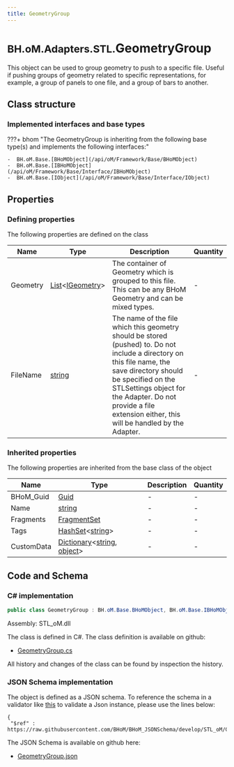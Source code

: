 ```yaml
---
title: GeometryGroup
---
```


# <small>BH.oM.Adapters.STL.</small>**GeometryGroup**

This object can be used to group geometry to push to a specific file. Useful if pushing groups of geometry related to specific representations, for example, a group of panels to one file, and a group of bars to another.

## Class structure

### Implemented interfaces and base types

???+ bhom "The GeometryGroup is inheriting from the following base type(s) and implements the following interfaces:"

    -  BH.oM.Base.[BHoMObject](/api/oM/Framework/Base/BHoMObject)
    -  BH.oM.Base.[IBHoMObject](/api/oM/Framework/Base/Interface/IBHoMObject)
    -  BH.oM.Base.[IObject](/api/oM/Framework/Base/Interface/IObject)


## Properties



### Defining properties

The following properties are defined on the class

| Name             | Type             | Description      | Quantity         |
|------------------|------------------|------------------|------------------|
| Geometry | [List](https://learn.microsoft.com/en-us/dotnet/api/System.Collections.Generic.List-1?view=netstandard-2.0)&lt;[IGeometry](/api/oM/Dimensional/Geometry/Interface/IGeometry)&gt; | The container of Geometry which is grouped to this file. This can be any BHoM Geometry and can be mixed types. | - |
| FileName | [string](https://learn.microsoft.com/en-us/dotnet/api/System.String?view=netstandard-2.0) | The name of the file which this geometry should be stored (pushed) to. Do not include a directory on this file name, the save directory should be specified on the STLSettings object for the Adapter. Do not provide a file extension either, this will be handled by the Adapter. | - |


### Inherited properties
The following properties are inherited from the base class of the object

| Name             | Type             | Description      | Quantity         |
|------------------|------------------|------------------|------------------|
| BHoM_Guid | [Guid](https://learn.microsoft.com/en-us/dotnet/api/System.Guid?view=netstandard-2.0) | - | - |
| Name | [string](https://learn.microsoft.com/en-us/dotnet/api/System.String?view=netstandard-2.0) | - | - |
| Fragments | [FragmentSet](/api/oM/Framework/Base/FragmentSet) | - | - |
| Tags | [HashSet](https://learn.microsoft.com/en-us/dotnet/api/System.Collections.Generic.HashSet-1?view=netstandard-2.0)&lt;[string](https://learn.microsoft.com/en-us/dotnet/api/System.String?view=netstandard-2.0)&gt; | - | - |
| CustomData | [Dictionary](https://learn.microsoft.com/en-us/dotnet/api/System.Collections.Generic.Dictionary-2?view=netstandard-2.0)&lt;[string](https://learn.microsoft.com/en-us/dotnet/api/System.String?view=netstandard-2.0), [object](https://learn.microsoft.com/en-us/dotnet/api/System.Object?view=netstandard-2.0)&gt; | - | - |


## Code and Schema

### C# implementation

``` C# title="C#"
public class GeometryGroup : BH.oM.Base.BHoMObject, BH.oM.Base.IBHoMObject, BH.oM.Base.IObject
```

Assembly: STL_oM.dll

The class is defined in C#. The class definition is available on github:

- [GeometryGroup.cs](https://github.com/BHoM/STL_Toolkit/blob/develop/STL_oM/GeometryGroup.cs)

All history and changes of the class can be found by inspection the history.
### JSON Schema implementation

The object is defined as a JSON schema. To reference the schema in a validator like [this](https://www.jsonschemavalidator.net/) to validate a Json instance, please use the lines below:

``` { .json .copy .select } title="JSON Schema"
{
 "$ref" : https://raw.githubusercontent.com/BHoM/BHoM_JSONSchema/develop/STL_oM/GeometryGroup.json}
```

The JSON Schema is available on github here:

- [GeometryGroup.json](https://github.com/BHoM/BHoM_JSONSchema/blob/develop/STL_oM/GeometryGroup.json)
